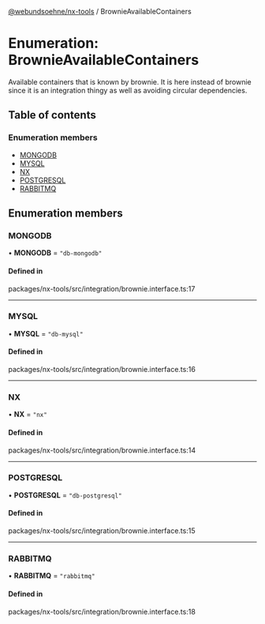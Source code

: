 [@webundsoehne/nx-tools](../README.md) / BrownieAvailableContainers

# Enumeration: BrownieAvailableContainers

Available containers that is known by brownie. It is here instead of brownie since it is an integration thingy as well as avoiding circular dependencies.

## Table of contents

### Enumeration members

- [MONGODB](BrownieAvailableContainers.md#mongodb)
- [MYSQL](BrownieAvailableContainers.md#mysql)
- [NX](BrownieAvailableContainers.md#nx)
- [POSTGRESQL](BrownieAvailableContainers.md#postgresql)
- [RABBITMQ](BrownieAvailableContainers.md#rabbitmq)

## Enumeration members

### MONGODB

• **MONGODB** = `"db-mongodb"`

#### Defined in

packages/nx-tools/src/integration/brownie.interface.ts:17

---

### MYSQL

• **MYSQL** = `"db-mysql"`

#### Defined in

packages/nx-tools/src/integration/brownie.interface.ts:16

---

### NX

• **NX** = `"nx"`

#### Defined in

packages/nx-tools/src/integration/brownie.interface.ts:14

---

### POSTGRESQL

• **POSTGRESQL** = `"db-postgresql"`

#### Defined in

packages/nx-tools/src/integration/brownie.interface.ts:15

---

### RABBITMQ

• **RABBITMQ** = `"rabbitmq"`

#### Defined in

packages/nx-tools/src/integration/brownie.interface.ts:18
